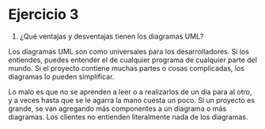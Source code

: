 # Ejercicio 3

1. ¿Qué ventajas y desventajas tienen los diagramas UML?

Los diagramas UML son como universales para los desarrolladores. Si los entiendes, puedes entender el de cualquier programa de cualquier parte del mundo. Si el proyecto contiene muchas partes o cosas complicadas, los diagramas lo pueden simplificar.

Lo malo es que no se aprenden a leer o a realizarlos de un día para al otro, y a veces hasta que se le agarra la mano cuesta un poco. Si un proyecto es grande, se van agregando más componentes a un diagrama o más diagramas. Los clientes no entienden literalmente nada de los diagramas.
